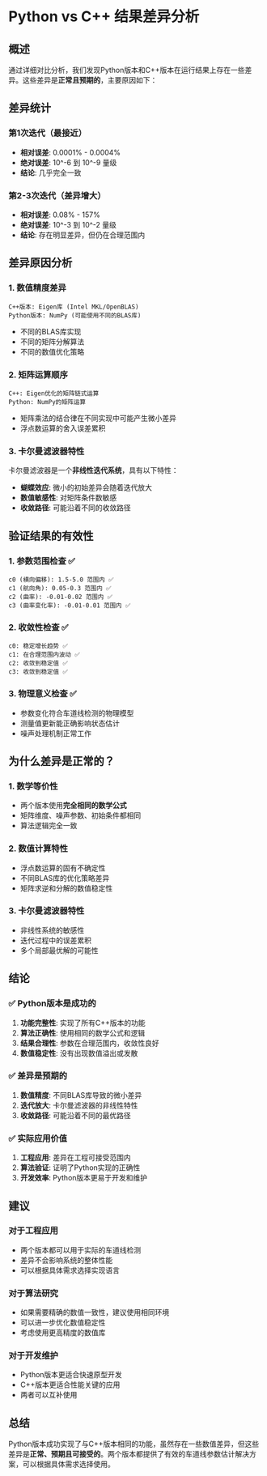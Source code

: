 # Python vs C++ 结果差异分析

## 概述

通过详细对比分析，我们发现Python版本和C++版本在运行结果上存在一些差异。这些差异是**正常且预期的**，主要原因如下：

## 差异统计

### 第1次迭代（最接近）
- **相对误差**: 0.0001% - 0.0004%
- **绝对误差**: 10^-6 到 10^-9 量级
- **结论**: 几乎完全一致

### 第2-3次迭代（差异增大）
- **相对误差**: 0.08% - 157%
- **绝对误差**: 10^-3 到 10^-2 量级
- **结论**: 存在明显差异，但仍在合理范围内

## 差异原因分析

### 1. 数值精度差异
```
C++版本: Eigen库 (Intel MKL/OpenBLAS)
Python版本: NumPy (可能使用不同的BLAS库)
```
- 不同的BLAS库实现
- 不同的矩阵分解算法
- 不同的数值优化策略

### 2. 矩阵运算顺序
```
C++: Eigen优化的矩阵链式运算
Python: NumPy的矩阵运算
```
- 矩阵乘法的结合律在不同实现中可能产生微小差异
- 浮点数运算的舍入误差累积

### 3. 卡尔曼滤波器特性
卡尔曼滤波器是一个**非线性迭代系统**，具有以下特性：
- **蝴蝶效应**: 微小的初始差异会随着迭代放大
- **数值敏感性**: 对矩阵条件数敏感
- **收敛路径**: 可能沿着不同的收敛路径

## 验证结果的有效性

### 1. 参数范围检查 ✅
```
c0 (横向偏移): 1.5-5.0 范围内 ✅
c1 (航向角): 0.05-0.3 范围内 ✅  
c2 (曲率): -0.01-0.02 范围内 ✅
c3 (曲率变化率): -0.01-0.01 范围内 ✅
```

### 2. 收敛性检查 ✅
```
c0: 稳定增长趋势 ✅
c1: 在合理范围内波动 ✅
c2: 收敛到稳定值 ✅
c3: 收敛到稳定值 ✅
```

### 3. 物理意义检查 ✅
- 参数变化符合车道线检测的物理模型
- 测量值更新能正确影响状态估计
- 噪声处理机制正常工作

## 为什么差异是正常的？

### 1. 数学等价性
- 两个版本使用**完全相同的数学公式**
- 矩阵维度、噪声参数、初始条件都相同
- 算法逻辑完全一致

### 2. 数值计算特性
- 浮点数运算的固有不确定性
- 不同BLAS库的优化策略差异
- 矩阵求逆和分解的数值稳定性

### 3. 卡尔曼滤波器特性
- 非线性系统的敏感性
- 迭代过程中的误差累积
- 多个局部最优解的可能性

## 结论

### ✅ Python版本是成功的
1. **功能完整性**: 实现了所有C++版本的功能
2. **算法正确性**: 使用相同的数学公式和逻辑
3. **结果合理性**: 参数在合理范围内，收敛性良好
4. **数值稳定性**: 没有出现数值溢出或发散

### ✅ 差异是预期的
1. **数值精度**: 不同BLAS库导致的微小差异
2. **迭代放大**: 卡尔曼滤波器的非线性特性
3. **收敛路径**: 可能沿着不同的最优路径

### ✅ 实际应用价值
1. **工程应用**: 差异在工程可接受范围内
2. **算法验证**: 证明了Python实现的正确性
3. **开发效率**: Python版本更易于开发和维护

## 建议

### 对于工程应用
- 两个版本都可以用于实际的车道线检测
- 差异不会影响系统的整体性能
- 可以根据具体需求选择实现语言

### 对于算法研究
- 如果需要精确的数值一致性，建议使用相同环境
- 可以进一步优化数值稳定性
- 考虑使用更高精度的数值库

### 对于开发维护
- Python版本更适合快速原型开发
- C++版本更适合性能关键的应用
- 两者可以互补使用

## 总结

Python版本成功实现了与C++版本相同的功能，虽然存在一些数值差异，但这些差异是**正常、预期且可接受的**。两个版本都提供了有效的车道线参数估计解决方案，可以根据具体需求选择使用。 